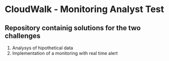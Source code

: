 # CloudWalk - Monitoring Analyst Test

## Repository containig solutions for the two challenges


1. Analysys of hipothetical data
2. Implementation of a monitoring with real time alert


